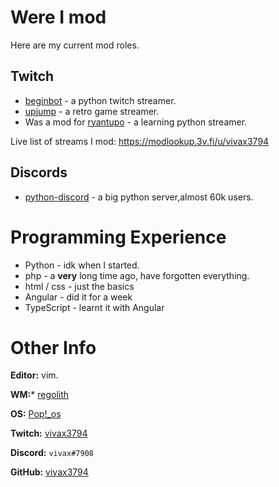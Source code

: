 # Were I mod
Here are my current mod roles.

## Twitch
* [beginbot](twitch.tv/beginbot) - a python twitch streamer.
* [upjump](twitch.tv/upjump) - a retro game streamer.
* Was a mod for [ryantupo](twitch.tv/ryantupo) - a learning python streamer.

Live list of streams I mod: <https://modlookup.3v.fi/u/vivax3794>

## Discords
* [python-discord](discord.gg/python "discord invite to the server") - a big python server,almost 60k users.

# Programming Experience 
* Python - idk when I started.
* php - a **very** long time ago, have forgotten everything.
* html / css - just the basics
* Angular - did it for a week
* TypeScript - learnt it with Angular

# Other Info
**Editor:** vim.

**WM:*** [regolith](https://regolith-linux.org/)

**OS:** [Pop!\_os](https://pop.system76.com/)

**Twitch:** [vivax3794](twitch.tv/vivax3794)


**Discord:** `vivax#7908`

**GitHub:** [vivax3794](https://github.com/vivax3794)


